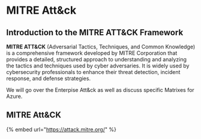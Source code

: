 # MITRE Att\&ck

## Introduction to the MITRE ATT\&CK Framework

**MITRE ATT\&CK** (Adversarial Tactics, Techniques, and Common Knowledge) is a comprehensive framework developed by MITRE Corporation that provides a detailed, structured approach to understanding and analyzing the tactics and techniques used by cyber adversaries. It is widely used by cybersecurity professionals to enhance their threat detection, incident response, and defense strategies.

We will go over the Enterpise Att\&ck as well as discuss specific Matrixes for Azure.

## MITRE Att\&CK

{% embed url="https://attack.mitre.org/" %}


